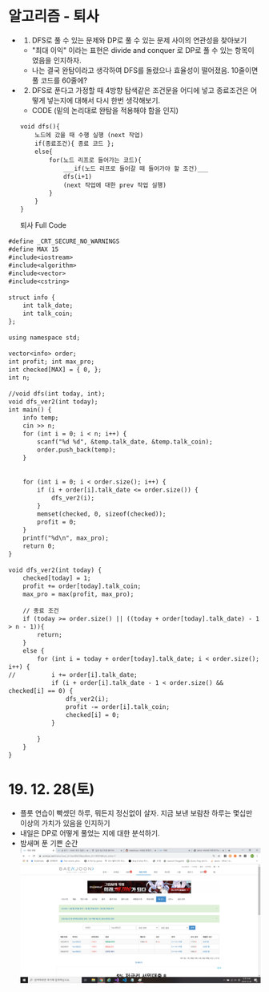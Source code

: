 # 알고리즘 - 퇴사

 - 1. DFS로 풀 수 있는 문제와 DP로 풀 수 있는 문제 사이의 연관성을 찾아보기
    - "최대 이익" 이라는 표현은 divide and conquer 로 DP로 풀 수 있는 항목이였음을 인지하자.
    - 나는 결국 완탐이라고 생각하여 DFS를 돌렸으나 효율성이 떨어졌음. 10줄이면 풀 코드를 60줄에?
 - 2. DFS로 푼다고 가정할 때 4방향 탐색같은 조건문을 어디에 넣고 종료조건은 어떻게 넣는지에 대해서 다시 한번 생각해보기.
    - CODE (밑의 논리대로 완탐을 적용해야 함을 인지)
    ```
    void dfs(){
        노드에 갔을 때 수행 실행 (next 작업)
        if(종료조건){ 종료 코드 };
        else{
            for(노드 리프로 들어가는 코드){
                ___if(노드 리프로 들어갈 때 들어가야 할 조건)___
                dfs(i+1)
                (next 작업에 대한 prev 작업 실행)
            }
        }
    }
    ```

    퇴사 Full Code
```
#define _CRT_SECURE_NO_WARNINGS
#define MAX 15
#include<iostream>
#include<algorithm>
#include<vector>
#include<cstring>

struct info {
	int talk_date;
	int talk_coin;
};

using namespace std;

vector<info> order;
int profit; int max_pro;
int checked[MAX] = { 0, };
int n;

//void dfs(int today, int);
void dfs_ver2(int today);
int main() {
	info temp;
	cin >> n;
	for (int i = 0; i < n; i++) {
		scanf("%d %d", &temp.talk_date, &temp.talk_coin);
		order.push_back(temp);
	}


	for (int i = 0; i < order.size(); i++) {
		if (i + order[i].talk_date <= order.size()) {
			dfs_ver2(i);
		}
		memset(checked, 0, sizeof(checked));
		profit = 0;
	}
	printf("%d\n", max_pro);
	return 0;
}

void dfs_ver2(int today) {
	checked[today] = 1;
	profit += order[today].talk_coin;
	max_pro = max(profit, max_pro);

	// 종료 조건
	if (today >= order.size() || ((today + order[today].talk_date) - 1 > n - 1)){
		return;
	}
	else {
		for (int i = today + order[today].talk_date; i < order.size(); i++) {
//			i += order[i].talk_date;
			if (i + order[i].talk_date - 1 < order.size() && checked[i] == 0) {
				dfs_ver2(i);
				profit -= order[i].talk_coin;
				checked[i] = 0;
			}
			
		}
	}
}
```

# 19. 12. 28(토)
 - 플룻 연습이 빡셌던 하루, 뭐든지 정신없이 살자. 지금 보낸 보람찬 하루는 몇십만 이상의 가치가 있음을 인지하기
 - 내일은 DP로 어떻게 풀었는 지에 대한 분석하기.
 - 밤새며 푼 기쁜 순간
 ![Alt text](./img_191228.png)
